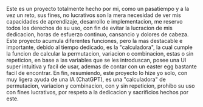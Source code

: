 Este es un proyecto totalmente hecho por mi, como un pasatiempo y a la vez un reto, sus fines, no lucrativos son la mera necesidad de ver mis capacidades de aprendizaje,
desarrollo e implementacion, me reservo todos los derechos de su uso, con fin de evitar la lucracion de mis dedicacion, horas de esfuerzo continuo, cansancio y dolores de
cabeza.
Este proyecto acumula diferentes funciones, pero la mas destacable e importante, debido al tiempo dedicado, es la "calculadora", la cual cumple la funcion de calcular la
permutacion, variacion o combinacion, estas o sin repeticion, en base a las variables que se les introduscan, posee una UI super intuitiva y facil de usar, ademas de
contar con un easter egg bastante facil de encontrar.
En fin, resumiendo, este proyecto lo hize yo solo, con muy ligera ayuda de una IA (ChatGPT), es una "calculadora" de permutacion, variacion y combinacion, con y sin 
repeticion, prohibo su uso con fines lucrativos, por respeto a la dedicacion y sacrificios hechos por este.
